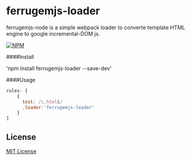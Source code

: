 # ferrugemjs-loader
ferrugemjs-node is a simple webpack loader to converte template HTML engine to google incremental-DOM js.

[![NPM](https://nodei.co/npm/ferrugemjs-loader.png?downloads=true&downloadRank=true&stars=true)](https://nodei.co/npm/ferrugemjs-loader/)

####Install

'npm install ferrugemjs-loader --save-dev'

####Usage

```js
rules: [
    {
      test: /\.html$/
      ,loader:'ferrugemjs-loader'
    }
]
```

## License

[MIT License](http://en.wikipedia.org/wiki/MIT_License)


